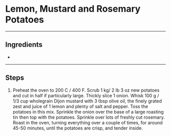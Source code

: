 # Lemon, Mustard and Rosemary Potatoes

---

## Ingredients

* 

---

## Steps

1.  Preheat the oven to 200 C / 400 F. Scrub 1 kg/ 2 lb 3 oz new potatoes and cut in half if particularly large. Thickly slice 1 onion. Whisk 100 g / 1/3 cup wholegrain Dijon mustard with 3 tbsp olive oil, the finely grated zest and juice of 1 lemon and plenty of salt and pepper. Toss the potatoes in this mix. Sprinkle the onion over the base of a large roasting tin then top with the potatoes. Sprinkle over lots of freshly cut rosemary. Roast in the oven, turning everything over a couple of times, for around 45-50 minutes, until the potatoes are crisp, and tender inside.